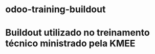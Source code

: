 # odoo-training-buildout
Buildout utilizado no treinamento técnico ministrado pela KMEE
==============================================================

